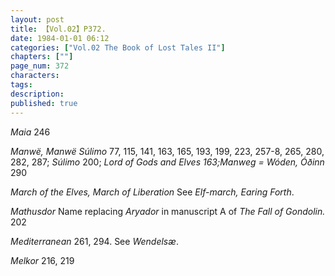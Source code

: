 ```yaml
---
layout: post
title: 【Vol.02】P372.
date: 1984-01-01 06:12
categories: ["Vol.02 The Book of Lost Tales II"]
chapters: [""]
page_num: 372
characters: 
tags: 
description: 
published: true
---
```


<p style="text-indent: 0;">
<I>Maia</I>    246
</p>

<I>Manwë, Manwë Súlimo</I> 77, 115, 141, 163, 165, 193, 199, 223, 257-8, 265, 280, 282, 287; <I>Súlimo</I> 200; <I>Lord of Gods and Elves 163;Manweg = Wóden, Óðinn</I> 290

<I>March  of the Elves, March of Liberation</I> See <I>Elf-march, Earing Forth</I>.

<I>Mathusdor</I>    Name replacing <I>Aryador</I> in manuscript A of <I>The Fall of Gondolin.</I> 202

<I>Mediterranean</I>     261, 294. See <I>Wendelsæ</I>.

<I>Melkor</I>   216, 219


